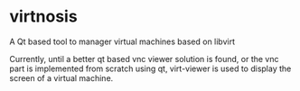 virtnosis
=========

A Qt based tool to manager virtual machines based on libvirt

Currently, until a better qt based vnc viewer solution is found,
or the vnc part is implemented from scratch using qt, virt-viewer
is used to display the screen of a virtual machine.
